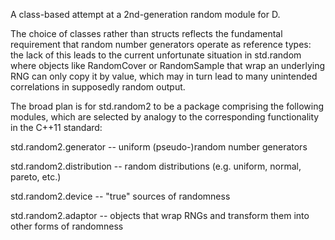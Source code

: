 A class-based attempt at a 2nd-generation random module for D.

The choice of classes rather than structs reflects the fundamental
requirement that random number generators operate as reference types:
the lack of this leads to the current unfortunate situation in
std.random where objects like RandomCover or RandomSample that wrap
an underlying RNG can only copy it by value, which may in turn lead
to many unintended correlations in supposedly random output.

The broad plan is for std.random2 to be a package comprising the
following modules, which are selected by analogy to the corresponding
functionality in the C++11 standard:

   std.random2.generator -- uniform (pseudo-)random number generators

   std.random2.distribution -- random distributions (e.g. uniform,
                               normal, pareto, etc.)

   std.random2.device -- "true" sources of randomness

   std.random2.adaptor -- objects that wrap RNGs and transform them
                          into other forms of randomness
